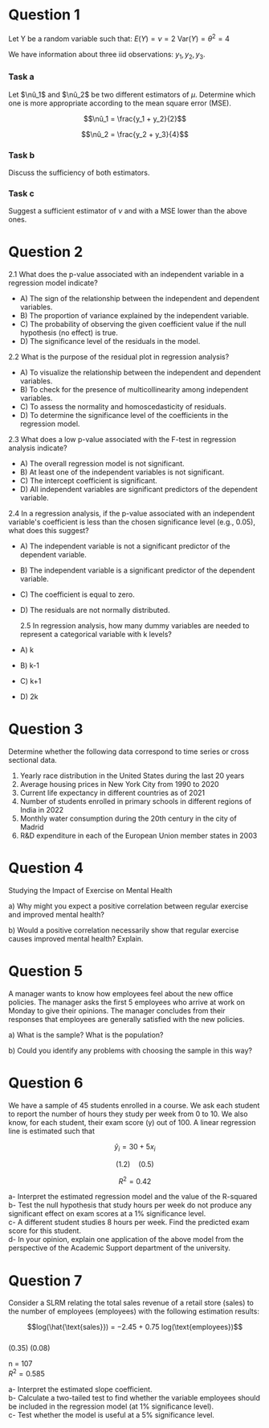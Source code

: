 # Question 1

Let  Y  be a random variable such that:
$E(Y) = \nu = 2$
$\text{Var}(Y) = \theta^2 = 4$

We have information about three iid observations: $y_1, y_2, y_3$.

### Task a
Let $\nû_1$ and $\nû_2$ be two different estimators of $\mu$. Determine which one is more appropriate according to the mean square error (MSE).

$$\nû_1 = \frac{y_1 + y_2}{2}$$

$$\nû_2 = \frac{y_2 + y_3}{4}$$

### Task b
Discuss the sufficiency of both estimators.

### Task c
Suggest a sufficient estimator of $\nu$ and with a MSE lower than the above ones.


# Question 2

2.1 What does the p-value associated with an independent variable in a regression model indicate?
- A) The sign of the relationship between the independent and dependent variables.
- B) The proportion of variance explained by the independent variable.
- C) The probability of observing the given coefficient value if the null hypothesis (no effect) is true.
- D) The significance level of the residuals in the model.

2.2 What is the purpose of the residual plot in regression analysis?
- A) To visualize the relationship between the independent and dependent variables.
- B) To check for the presence of multicollinearity among independent variables.
- C) To assess the normality and homoscedasticity of residuals.
- D) To determine the significance level of the coefficients in the regression model.

  
2.3 What does a low p-value associated with the F-test in regression analysis indicate?
- A) The overall regression model is not significant.
- B) At least one of the independent variables is not significant.
- C) The intercept coefficient is significant.
- D) All independent variables are significant predictors of the dependent variable.

2.4 In a regression analysis, if the p-value associated with an independent variable's coefficient is less than the chosen significance level (e.g., 0.05), what does this suggest?
- A) The independent variable is not a significant predictor of the dependent variable.
- B) The independent variable is a significant predictor of the dependent variable.
- C) The coefficient is equal to zero.
- D) The residuals are not normally distributed.

  2.5 In regression analysis, how many dummy variables are needed to represent a categorical variable with k levels?

- A) k
- B) k-1
- C) k+1
- D) 2k


# Question 3

Determine whether the following data correspond to time series or cross sectional data.

1. Yearly race distribution in the United States during the last 20 years
2. Average housing prices in New York City from 1990 to 2020
3. Current life expectancy in different countries as of 2021
4. Number of students enrolled in primary schools in different regions of India in 2022
5. Monthly water consumption during the 20th century in the city of Madrid
6. R&D expenditure in each of the European Union member states in 2003

# Question 4

Studying the Impact of Exercise on Mental Health

a) Why might you expect a positive correlation between regular exercise and improved mental health?

b) Would a positive correlation necessarily show that regular exercise causes improved mental health? Explain.

# Question 5

A manager wants to know how employees feel about the new office policies. The manager asks the first 5 employees who arrive at work on Monday to give their opinions. The manager concludes from their responses that employees are generally satisfied with the new policies.

a) What is the sample? What is the population?

b) Could you identify any problems with choosing the sample in this way?

# Question 6

We have a sample of 45 students enrolled in a course. We ask each student to report the number of hours they study per week from 0 to 10. We also know, for each student, their exam score (y) out of 100. A linear regression line is estimated such that

$$\hat{y}_i = 30 + 5x_i$$

$$(1.2) \quad (0.5)$$

$$R^2 = 0.42$$

a- Interpret the estimated regression model and the value of the R-squared  
b- Test the null hypothesis that study hours per week do not produce any significant effect on exam scores at a 1% significance level.  
c- A different student studies 8 hours per week. Find the predicted exam score for this student.  
d- In your opinion, explain one application of the above model from the perspective of the Academic Support department of the university.


# Question 7
Consider a SLRM relating the total sales revenue of a retail store (sales) to the number of employees (employees) with the following estimation results:

$$log(\hat{\text{sales}}) = −2.45 + 0.75 log(\text{employees})$$  
                                  (0.35) (0.08)

n = 107  
$R^2 = 0.585$


a- Interpret the estimated slope coefficient.  
b- Calculate a two-tailed test to find whether the variable employees should be included in the regression model (at 1% significance level).  
c- Test whether the model is useful at a 5% significance level.


